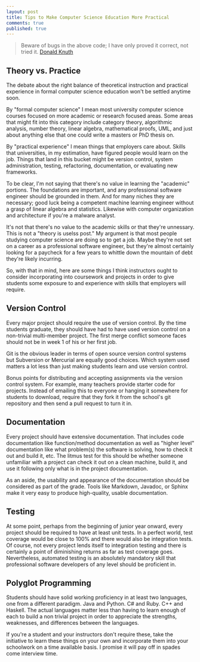 ```yaml
---
layout: post
title: Tips to Make Computer Science Education More Practical
comments: true
published: true
---
```


>  Beware of bugs in the above code; I have only proved it correct, not tried it.
> [Donald Knuth](http://cs.stanford.edu/~uno/)

## Theory vs. Practice


The debate about the right balance of theoretical instruction and practical experience in formal computer science education won't be settled anytime soon.

By "formal computer science" I mean most university computer science courses focused on more academic or research focused areas. Some areas that might fit into this category include category theory, algorithmic analysis, number theory, linear algebra, mathematical proofs, UML, and just about anything else that one could write a masters or PhD thesis on.

By "practical experience" I mean things that employers care about. Skills that universities, in my estimation, have figured people would learn on the job. Things that land in this bucket might be version control, system administration, testing, refactoring, documentation, or evaluating new frameworks.

To be clear, I'm not saying that there's no value in learning the "academic" portions. The foundations are important, and any professional software engineer should be grounded in them. And for many niches they are necessary; good luck being a competent machine learning engineer without a grasp of linear algebra and statistics. Likewise with computer organization and architecture if you're a malware analyst. 

It's not that there's no value to the academic skills or that they're unnessary. This is not a "theory is uselss post." My argument is that most people studying computer science are doing so to get a job. Maybe they're not set on a career as a professional software engineer, but they're almost certainly looking for a paycheck for a few years to whittle down the mountain of debt they're likely incurring.

So, with that in mind, here are some things I think instructors ought to consider incorporating into coursework and projects in order to give students some exposure to and experience with skills that employers will require.

## Version Control

Every major project should require the use of version control. By the time students graduate, they should have had to have used version control on a non-trivial multi-member project. The first merge conflict someone faces should not be in week 1 of his or her first job.

Git is the obvious leader in terms of open source version control systems but Subversion or Mercurial are equally good choices. Which system used matters a lot less than just making students learn and use version control.

Bonus points for distributing and accepting assignments via the version control system. For example, many teachers provide starter code for projects. Instead of emailing this to everyone or hanging it somewhere for students to download, require that they fork it from the school's git repository and then send a pull request to turn it in. 

## Documentation

Every project should have extensive documentation. That includes code documentation like function/method documentation as well as "higher level" documentation like what problem(s) the software is solving, how to check it out and build it, etc. The litmus test for this should be whether someone unfamiliar with a project can check it out on a clean machine, build it, and use it following only what is in the project documentation.

As an aside, the usability and appearance of the documentation should be considered as part of the grade. Tools like Markdown, Javadoc, or Sphinx make it very easy to produce high-quality, usable documentation. 

## Testing

At some point, perhaps from the beginning of junior year onward, every project should be required to have at least unit tests. In a perfect world, test coverage would be close to 100% and there would also be integration tests. Of course, not every project lends itself to integration testing and there is certainly a point of diminishing returns as far as test coverage goes. Nevertheless, automated testing is an absolutely mandatory skill that professional software developers of any level should be proficient in. 

## Polyglot Programming

Students should have solid working proficiency in at least two languages, one from a different paradigm. Java and Python. C# and Ruby. C++ and Haskell. The actual languages matter less than having to learn enough of each to build a non trivial project in order to appreciate the strengths, weaknesses, and differences between the languages.

If you're a student and your instructors don't require these, take the initiative to learn these things on your own and incorporate them into your schoolwork on a time available basis. I promise it will pay off in spades come interview time. 

